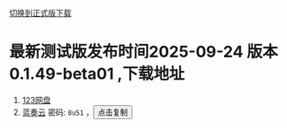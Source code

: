 <a href="/#/download">切换到正式版下载</a>


# 最新测试版发布时间2025-09-24 版本0.1.49-beta01 ,下载地址
1.  [123网盘](https://www.123684.com/s/gBTtVv-bTTsd)
4.  [蓝奏云](https://relaxpic.lanzouq.com/b00efss5uh) 密码: `8u51` ，<button onclick="navigator.clipboard.writeText('8u51')">点击复制</button>

